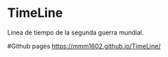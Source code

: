 # TimeLine

Linea de tiempo de la segunda guerra mundial.

#Github pages
https://mmm1602.github.io/TimeLine/
